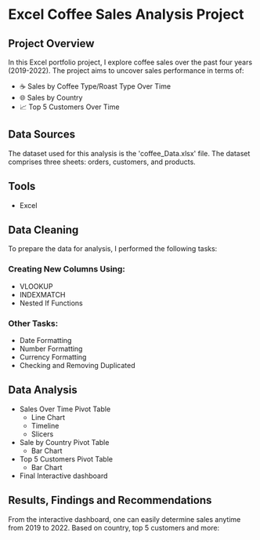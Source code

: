 # Excel Coffee Sales Analysis Project

## Project Overview

In this Excel portfolio project, I explore coffee sales over the past four years (2019-2022). The project aims to uncover sales performance in terms of:
- ☕ Sales by Coffee Type/Roast Type Over Time
- 🌐 Sales by Country
- 📈 Top 5 Customers Over Time

## Data Sources 
The dataset used for this analysis is the 'coffee_Data.xlsx' file. The dataset comprises three sheets: orders, customers, and products.

## Tools
- Excel

## Data Cleaning 
To prepare the data for analysis, I performed the following tasks:

### Creating New Columns Using:
- VLOOKUP
- INDEXMATCH
- Nested If Functions

### Other Tasks:
- Date Formatting 
- Number Formatting
- Currency Formatting 
- Checking and Removing Duplicated

## Data Analysis
- Sales Over Time Pivot Table
    - Line Chart
    - Timeline
    - Slicers
- Sale by Country Pivot Table
    -  Bar Chart 
- Top 5 Customers Pivot Table
    - Bar Chart
- Final Interactive dashboard

## Results, Findings and Recommendations
From the interactive dashboard, one can easily determine sales anytime from 2019 to 2022. Based on country, top 5 customers and more:




